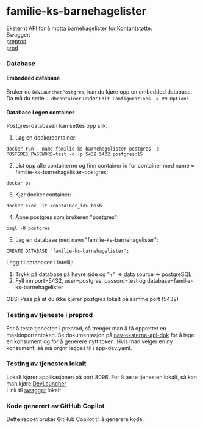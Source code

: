 # familie-ks-barnehagelister

Eksternt API for å motta barnehagelister for Kontantstøtte.  
Swagger:  
[preprod](https://familie-ks-barnehagelister.ekstern.dev.nav.no/swagger-ui/index.html)  
[prod](https://familie-ks-barnehagelister.nav.no/swagger-ui/index.html)

### Database

#### Embedded database

Bruker du `DevLauncherPostgres`, kan du kjøre opp en embedded database. Da må du sette `--dbcontainer`
under `Edit Configurations -> VM Options`

#### Database i egen container

Postgres-databasen kan settes opp slik:

1. Lag en dockercontainer:
```
docker run --name familie-ks-barnehagelister-postgres -e POSTGRES_PASSWORD=test -d -p 5432:5432 postgres:15
```
2. List opp alle containerne og finn container id for container med name = familie-ks-barnehagelister-postgres:

```
docker ps
```
3. Kjør docker container:
```
docker exec -it <container_id> bash
```

4. Åpne postgres som brukeren "postgres":
```
psql -U postgres
```

5. Lag en database med navn "familie-ks-barnehagelister":
```
CREATE DATABASE "familie-ks-barnehagelister";
```

Legg til databasen i Intellij:
1. Trykk på database på høyre side og "+" -> data source -> postgreSQL
2. Fyll inn port=5432, user=postgres, passord=test og database=familie-ks-barnehagelister

OBS: Pass på at du ikke kjører postgres lokalt på samme port (5432)

### Testing av tjeneste i preprod
For å teste tjenesten i preprod, så trenger man å få opprettet en maskinportentoken. Se dokumentasjon 
på [nav-eksterne-api-dok](https://github.com/navikt/nav-ekstern-api-dok/blob/main/api-dok/teste-api/teste-api.md) for å 
lage en konsument og for å generere nytt token. Hvis man velger en ny konsument, så må orgnr legges til i app-dev.yaml.


### Testing av tjenesten lokalt
Lokalt kjører applikasjonen på port 8096. For å teste tjenesten lokalt, så kan man kjøre [DevLauncher](src/test/kotlin/no/nav/familie/ks/barnehagelister/DevLauncher.kt)  
Link til [swagger](http://localhost:8096/swagger-ui/index.html) lokalt

### Kode generert av GitHub Copilot
Dette repoet bruker GitHub Copilot til å generere kode.
